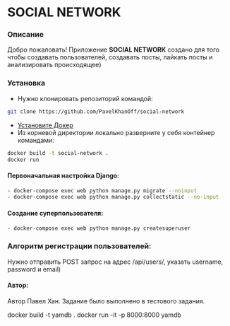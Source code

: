 # SOCIAL NETWORK
### Описание
Добро пожаловать! Приложение **SOCIAL NETWORK** создано для того чтобы создавать пользователей, создавать посты, лайкать посты и анализировать происходящее)
### Установка
- Нужно клонировать репозиторий командой:
```bash
git clone https://github.com/PavelKhanOff/social-network
```
- [Установите Докер](https://docs.docker.com/engine/install/)
- Из корневой директории локально разверните у себя контейнер командами:
```bash
docker build -t social-network .
docker run 
```
#### Первоначальная настройка Django:
```bash
- docker-compose exec web python manage.py migrate --noinput
- docker-compose exec web python manage.py collectstatic --no-input
```
#### Создание суперпользователя:
```bash
- docker-compose exec web python manage.py createsuperuser
```

### Алгоритм регистрации пользователей:
Нужно отправить POST запрос на адрес /api/users/, указать username, password и email)
#### Автор:
Автор Павел Хан. Задание было выполнено в тестового задания.


docker build -t yamdb .
docker run -it -p 8000:8000 yamdb
